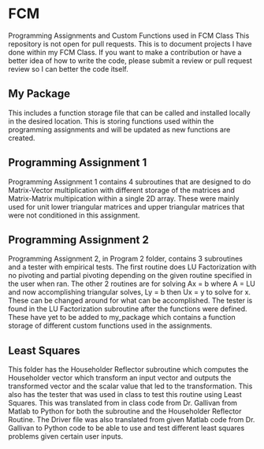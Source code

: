 # FCM
Programming Assignments and Custom Functions used in FCM Class
This repository is not open for pull requests. This is to document projects I have done within my FCM Class. If you want to make a contribution or have a better idea of how to write the code, please submit a review or pull request review so I can better the code itself.

## My Package
This includes a function storage file that can be called and installed locally in the desired location. This is storing functions used within the programming assignments and will be updated as new functions are created.

## Programming Assignment 1
Programming Assignment 1 contains 4 subroutines that are designed to do Matrix-Vector multiplication with different storage of the matrices and Matrix-Matrix multipication within a single 2D array. These were mainly used for unit lower triangular matrices and upper triangular matrices that were not conditioned in this assignment.

## Programming Assignment 2
Programming Assignment 2, in Program 2 folder, contains 3 subroutines and a tester with empirical tests. The first routine does LU Factorization with no pivoting and partial pivoting depending on the given routine specified in the user when ran. The other 2 routines are for solving Ax = b where A = LU and now accomplishing triangular solves, Ly = b then Ux = y to solve for x. These can be changed around for what can be accomplished. The tester is found in the LU Factorization subroutine after the functions were defined. These have yet to be added to my_package which contains a function storage of different custom functions used in the assignments.

## Least Squares
This folder has the Householder Reflector subroutine which computes the Householder vector which transform an input vector and outputs the transformed vector and the scalar value that led to the transformation. This also has the tester that was used in class to test this routine using Least Squares. This was translated from in class code from Dr. Gallivan from Matlab to Python for both the subroutine and the Householder Reflector Routine. The Driver file was also translated from given Matlab code from Dr. Gallivan to Python code to be able to use and test different least squares problems given certain user inputs.